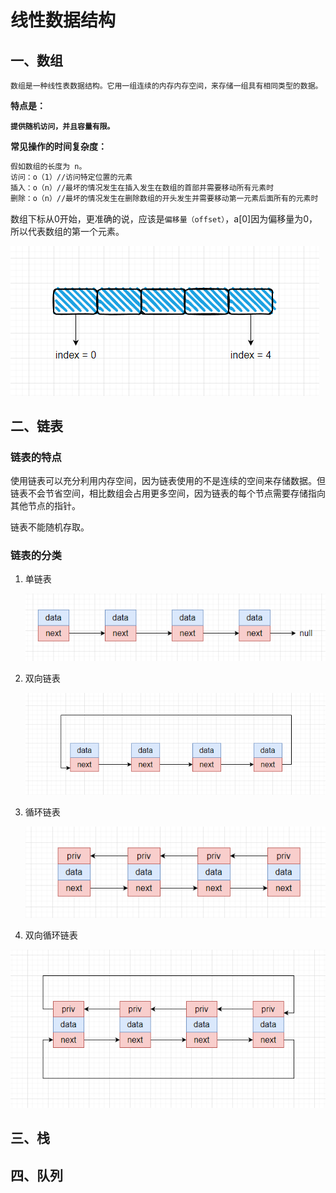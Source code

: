 # 线性数据结构

## 一、数组

`数组是一种线性表数据结构。它用一组连续的内存内存空间，来存储一组具有相同类型的数据。`

**特点是：**

**`提供随机访问，并且容量有限。`**

**常见操作的时间复杂度：**

```markdown
假如数组的长度为 n。
访问：o（1）//访问特定位置的元素
插入：o（n）//最坏的情况发生在插入发生在数组的首部并需要移动所有元素时
删除：o（n）//最坏的情况发生在删除数组的开头发生并需要移动第一元素后面所有的元素时
```

数组下标从0开始，更准确的说，应该是`偏移量（offset）`，a[0]因为偏移量为0，所以代表数组的第一个元素。

![image-20220824192317001](https://raw.githubusercontent.com/MatubCA/Image/main/img2/202208241923029.png)

## 二、链表

### 链表的特点

使用链表可以充分利用内存空间，因为链表使用的不是连续的空间来存储数据。但链表不会节省空间，相比数组会占用更多空间，因为链表的每个节点需要存储指向其他节点的指针。

链表不能随机存取。

### 链表的分类

1. 单链表

   ![image-20220824195123137](https://raw.githubusercontent.com/MatubCA/Image/main/img2/202208241951162.png)

2. 双向链表

   ![image-20220824195240689](https://raw.githubusercontent.com/MatubCA/Image/main/img2/202208241952712.png)

3. 循环链表

   ![image-20220824195417449](https://raw.githubusercontent.com/MatubCA/Image/main/img2/202208241954470.png)

4. 双向循环链表

![image-20220824195457201](https://raw.githubusercontent.com/MatubCA/Image/main/img2/202208241954224.png)





## 三、栈





## 四、队列